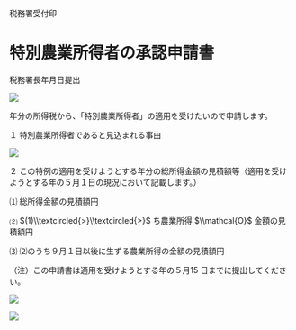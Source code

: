 税務署受付印

# 特別農業所得者の承認申請書

税務署長年月日提出

![](https://www.nta.go.jp/tmp/1e7da596-77ca-4ae9-8c75-9977a44e3218/images/be3e85248c385735ee521a333b9a4b84e6017412f931a8ac7e423c565c8d92c6.jpg)

年分の所得税から、「特別農業所得者」の適用を受けたいので申請します。

１ 特別農業所得者であると見込まれる事由

![](https://www.nta.go.jp/tmp/1e7da596-77ca-4ae9-8c75-9977a44e3218/images/390802df5ff0ec5cff194a90023b76a9d6aec5a5e6b3a4f40544c6e6a5541e4e.jpg)

２ この特例の適用を受けようとする年分の総所得金額の見積額等（適用を受けようとする年の５月１日の現況において記載します。）

⑴ 総所得金額の見積額円

⑵ $(1)\\textcircled{>}\\textcircled{>}$ ち農業所得 $\\mathcal{O}$ 金額の見積額円

⑶ ⑵のうち９月１日以後に生ずる農業所得の金額の見積額円

（注）この申請書は適用を受けようとする年の５月15 日までに提出してください。

![](https://www.nta.go.jp/tmp/1e7da596-77ca-4ae9-8c75-9977a44e3218/images/69e2a22b605b964a98cea8769b1afae01d85e8efe07c4b751cfaad7717f06703.jpg)

![](https://www.nta.go.jp/tmp/1e7da596-77ca-4ae9-8c75-9977a44e3218/images/8d79ebe2a39a2b737d7cac1aef6131140f42c0d08a8a0d8440a27ece3ec836bc.jpg)